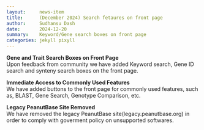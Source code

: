 ```yaml
---
layout:     news-item
title:      (December 2024) Search fetaures on front page
author:     Sudhansu Dash
date:       2024-12-20
summary:    Keyword/Gene search boxes on front page  
categories: jekyll pixyll
---
```


**Gene and Trait Search Boxes on Front Page**<br/>
Upon feedback from community we have added Keyword search, Gene ID search and synteny search boxes on the front page.

**Immediate Access to Commonly Used Features**<br/>
We have added buttons to the front page for commonly used features, such as, BLAST, Gene Search, Genotype Comparison, etc. 

**Legacy PeanutBase Site Removed**<br/>
We have removed the legacy PeanutBase site(legacy.peanutbase.org) in order to comply with goverment policy on unsupported softwares.

<!--
Example:
GenBank RefSeq annotation for Genome assembly 1 for Arachis stenosperma, genotype V10309 is now available at PeanutBase. The primary source of this data is [GenBank](https://www.ncbi.nlm.nih.gov/genome/annotation_euk/Arachis_stenosperma/GCF_014773155.1-RS_2023_06/){:target="_blank"}. The files are in our [DataStore](https://data.legumeinfo.org/Arachis/stenosperma/){:target="_blank"} and you can look at other available resources at [PeanutBase species resources page](/taxa/arachis/)(please scroll down). 
-->


